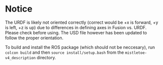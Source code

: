 # Notice  
The URDF is likely not oriented correctly (correct would be +x is forward, +y is left, +z is up) due to differences in defining axes in Fusion vs. URDF. Please check before using. The USD file however has been updated to follow the proper orientation.  

To build and install the ROS package (which should not be neccesary), run `colcon build` and then `source install/setup.bash` from the `mistletoe-v4_description` directory. 